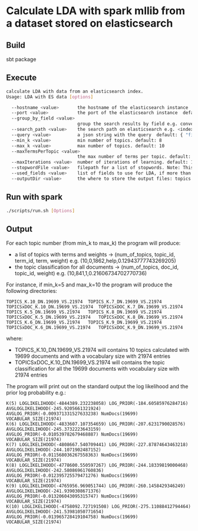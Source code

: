 # Calculate LDA with spark mllib from a dataset stored on elasticsearch 

## Build

sbt package

## Execute

```bash
calculate LDA with data from an elasticsearch index.
Usage: LDA with ES data [options]

  --hostname <value>       the hostname of the elasticsearch instance  default: localhost
  --port <value>           the port of the elasticsearch instance  default: 9200
  --group_by_field <value>
                           group the search results by field e.g. conversation, None => no grouping  default: None
  --search_path <value>    the search path on elasticsearch e.g. <index name>/<type name>  default: jenny-en-0/question
  --query <value>          a json string with the query  default: { "fields":["question", "answer", "conversation", "index_in_conversation", "_id" ] }
  --min_k <value>          min number of topics. default: 8
  --max_k <value>          max number of topics. default: 10
  --maxTermsPerTopic <value>
                           the max number of terms per topic. default: 10
  --maxIterations <value>  number of iterations of learning. default: 100
  --stopwordFile <value>   filepath for a list of stopwords. Note: This must fit on a single machine.  default: Some(stopwords/en_stopwords.txt)
  --used_fields <value>    list of fields to use for LDA, if more than one they will be merged  default: List(question, answer)
  --outputDir <value>      the where to store the output files: topics and document per topics  default: /tmp
```

## Run with spark

```bash
./scripts/run.sh [Options]
```

## Output

For each topic number (from min_k to max_k) the program will produce:
* a list of topics with terms and weights -> (num_of_topics, topic_id, term_id, term, weight) e.g. (10,0,1862,help,0.12943777743269205)
* the topic classification for all documents -> (num_of_topics, doc_id, topic_id, weight) e.g. (10,841,1,0.21606734702770736)

For instance, if min_k=5 and max_k=10 the program will produce the following directories:
```
TOPICS_K.10_DN.19699_VS.21974  TOPICS_K.7_DN.19699_VS.21974  TOPICSxDOC_K.10_DN.19699_VS.21974  TOPICSxDOC_K.7_DN.19699_VS.21974
TOPICS_K.5_DN.19699_VS.21974   TOPICS_K.8_DN.19699_VS.21974  TOPICSxDOC_K.5_DN.19699_VS.21974   TOPICSxDOC_K.8_DN.19699_VS.21974
TOPICS_K.6_DN.19699_VS.21974   TOPICS_K.9_DN.19699_VS.21974  TOPICSxDOC_K.6_DN.19699_VS.21974   TOPICSxDOC_K.9_DN.19699_VS.21974
```
where:
* TOPICS_K.10_DN.19699_VS.21974 will contains 10 topics calculated with 19699 documents and with a vocabulary size with 21974 entries
* TOPICSxDOC_K.10_DN.19699_VS.21974 will contains the topic classification for all the 19699 documents with vocabulary size with 21974 entries

The program will print out on the standard output the log likelihood and the prior log probability e.g.:
```
K(5) LOGLIKELIHOOD(-4844389.232238058) LOG_PRIOR(-184.60585976284716) AVGLOGLIKELIHOOD(-245.9205661321924) AVGLOG_PRIOR(-0.009371331527633238) NumDocs(19699) VOCABULAR_SIZE(21974)
K(6) LOGLIKELIHOOD(-4833607.107354659) LOG_PRIOR(-207.6231790028576) AVGLOGLIKELIHOOD(-245.3732223643159) AVGLOG_PRIOR(-0.010539782679468887) NumDocs(19699) VOCABULAR_SIZE(21974)
K(7) LOGLIKELIHOOD(-4808667.540709441) LOG_PRIOR(-227.87874643463218) AVGLOGLIKELIHOOD(-244.1071902487152) AVGLOG_PRIOR(-0.011568036267558363) NumDocs(19699) VOCABULAR_SIZE(21974)
K(8) LOGLIKELIHOOD(-4778600.550597267) LOG_PRIOR(-244.18339819000468) AVGLOGLIKELIHOOD(-242.58086961760836) AVGLOG_PRIOR(-0.012395725579471276) NumDocs(19699) VOCABULAR_SIZE(21974)
K(9) LOGLIKELIHOOD(-4765956.969051744) LOG_PRIOR(-260.1458429346249) AVGLOGLIKELIHOOD(-241.9390308671376) AVGLOG_PRIOR(-0.013206043095315747) NumDocs(19699) VOCABULAR_SIZE(21974)
K(10) LOGLIKELIHOOD(-4758092.727191508) LOG_PRIOR(-275.11088412794464) AVGLOGLIKELIHOOD(-241.53981050771654) AVGLOG_PRIOR(-0.013965728419104758) NumDocs(19699) VOCABULAR_SIZE(21974)
```
